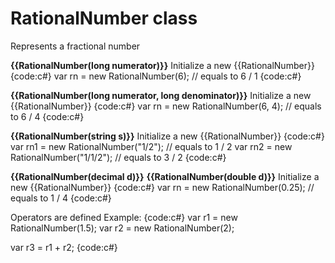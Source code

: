 # RationalNumber class
Represents a fractional number


**{{RationalNumber(long numerator)}}**
Initialize a new {{RationalNumber}}
{code:c#}
var rn = new RationalNumber(6); // equals to 6 / 1
{code:c#}

**{{RationalNumber(long numerator, long denominator)}}**
Initialize a new {{RationalNumber}}
{code:c#}
var rn = new RationalNumber(6, 4); // equals to 6 / 4
{code:c#}

**{{RationalNumber(string s)}}**
Initialize a new {{RationalNumber}}
{code:c#}
var rn1 = new RationalNumber("1/2"); // equals to 1 / 2
var rn2 = new RationalNumber("1/1/2"); // equals to 3 / 2
{code:c#}

**{{RationalNumber(decimal d)}}**
**{{RationalNumber(double d)}}**
Initialize a new {{RationalNumber}}
{code:c#}
var rn = new RationalNumber(0.25); // equals to 1 / 4
{code:c#}

Operators are defined
Example:
{code:c#}
var r1 = new RationalNumber(1.5);
var r2 = new RationalNumber(2);

var r3 = r1 + r2;
{code:c#}